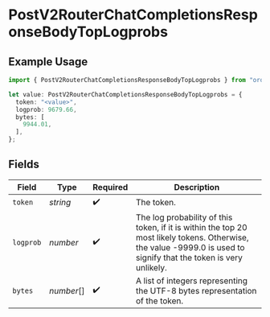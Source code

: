 # PostV2RouterChatCompletionsResponseBodyTopLogprobs

## Example Usage

```typescript
import { PostV2RouterChatCompletionsResponseBodyTopLogprobs } from "orq-poc-typescript/models/operations";

let value: PostV2RouterChatCompletionsResponseBodyTopLogprobs = {
  token: "<value>",
  logprob: 9679.66,
  bytes: [
    9944.01,
  ],
};
```

## Fields

| Field                                                                                                                                                              | Type                                                                                                                                                               | Required                                                                                                                                                           | Description                                                                                                                                                        |
| ------------------------------------------------------------------------------------------------------------------------------------------------------------------ | ------------------------------------------------------------------------------------------------------------------------------------------------------------------ | ------------------------------------------------------------------------------------------------------------------------------------------------------------------ | ------------------------------------------------------------------------------------------------------------------------------------------------------------------ |
| `token`                                                                                                                                                            | *string*                                                                                                                                                           | :heavy_check_mark:                                                                                                                                                 | The token.                                                                                                                                                         |
| `logprob`                                                                                                                                                          | *number*                                                                                                                                                           | :heavy_check_mark:                                                                                                                                                 | The log probability of this token, if it is within the top 20 most likely tokens. Otherwise, the value -9999.0 is used to signify that the token is very unlikely. |
| `bytes`                                                                                                                                                            | *number*[]                                                                                                                                                         | :heavy_check_mark:                                                                                                                                                 | A list of integers representing the UTF-8 bytes representation of the token.                                                                                       |